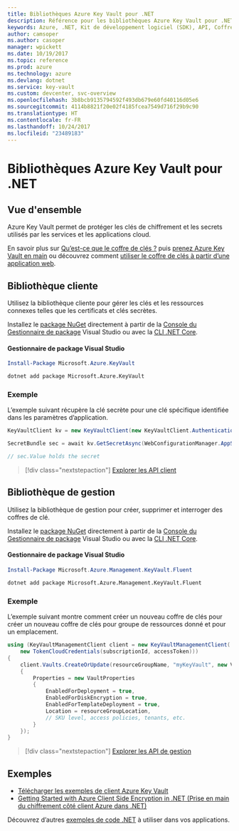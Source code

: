```yaml
---
title: Bibliothèques Azure Key Vault pour .NET
description: Référence pour les bibliothèques Azure Key Vault pour .NET
keywords: Azure, .NET, Kit de développement logiciel (SDK), API, Coffre de clés
author: camsoper
ms.author: casoper
manager: wpickett
ms.date: 10/19/2017
ms.topic: reference
ms.prod: azure
ms.technology: azure
ms.devlang: dotnet
ms.service: key-vault
ms.custom: devcenter, svc-overview
ms.openlocfilehash: 3b8bcb9135794592f493db679e60fd40116d05e6
ms.sourcegitcommit: 4114b8821f20e02f4185fcea7549d716f29b9c90
ms.translationtype: HT
ms.contentlocale: fr-FR
ms.lasthandoff: 10/24/2017
ms.locfileid: "23489183"
---
```

# <a name="azure-key-vault-libraries-for-net"></a>Bibliothèques Azure Key Vault pour .NET

## <a name="overview"></a>Vue d'ensemble

Azure Key Vault permet de protéger les clés de chiffrement et les secrets utilisés par les services et les applications cloud.

En savoir plus sur [Qu’est-ce que le coffre de clés ?](/azure/key-vault/key-vault-whatis) puis [prenez Azure Key Vault en main](/azure/key-vault/key-vault-get-started) ou découvrez comment [utiliser le coffre de clés à partir d’une application web](/azure/key-vault/key-vault-use-from-web-application).

## <a name="client-library"></a>Bibliothèque cliente

Utilisez la bibliothèque cliente pour gérer les clés et les ressources connexes telles que les certificats et clés secrètes.

Installez le [package NuGet](https://www.nuget.org/packages/Microsoft.Azure.KeyVault) directement à partir de la [Console du Gestionnaire de package][PackageManager] Visual Studio ou avec la [CLI .NET Core][DotNetCLI].

#### <a name="visual-studio-package-manager"></a>Gestionnaire de package Visual Studio

```powershell
Install-Package Microsoft.Azure.KeyVault
```

```bash
dotnet add package Microsoft.Azure.KeyVault
```

### <a name="example"></a>Exemple

L’exemple suivant récupère la clé secrète pour une clé spécifique identifiée dans les paramètres d’application.

```csharp
KeyVaultClient kv = new KeyVaultClient(new KeyVaultClient.AuthenticationCallback(securityToken));

SecretBundle sec = await kv.GetSecretAsync(WebConfigurationManager.AppSettings["SecretUri"]);

// sec.Value holds the secret
```

> [!div class="nextstepaction"]
> [Explorer les API client](/dotnet/api/overview/azure/keyvault/client)

## <a name="management-library"></a>Bibliothèque de gestion

Utilisez la bibliothèque de gestion pour créer, supprimer et interroger des coffres de clé.

Installez le [package NuGet](https://www.nuget.org/packages/Microsoft.Azure.Management.KeyVault.Fluent) directement à partir de la [Console du Gestionnaire de package][PackageManager] Visual Studio ou avec la [CLI .NET Core][DotNetCLI].

#### <a name="visual-studio-package-manager"></a>Gestionnaire de package Visual Studio

```powershell
Install-Package Microsoft.Azure.Management.KeyVault.Fluent
```

```bash
dotnet add package Microsoft.Azure.Management.KeyVault.Fluent
```

### <a name="example"></a>Exemple

L’exemple suivant montre comment créer un nouveau coffre de clés pour créer un nouveau coffre de clés pour groupe de ressources donné et pour un emplacement.

```csharp
using (KeyVaultManagementClient client = new KeyVaultManagementClient(
    new TokenCloudCredentials(subscriptionId, accessToken)))
{
    client.Vaults.CreateOrUpdate(resourceGroupName, "myKeyVault", new VaultCreateOrUpdateParameters
    {
        Properties = new VaultProperties
        {
            EnabledForDeployment = true,
            EnabledForDiskEncryption = true,
            EnabledForTemplateDeployment = true,
            Location = resourceGroupLocation,
            // SKU level, access policies, tenants, etc.
        }
    });
}
```

> [!div class="nextstepaction"]
> [Explorer les API de gestion](/dotnet/api/overview/azure/keyvault/management)

## <a name="samples"></a>Exemples

* [Télécharger les exemples de client Azure Key Vault](https://www.microsoft.com/download/details.aspx?id=45343)
* [Getting Started with Azure Client Side Encryption in .NET (Prise en main du chiffrement côté client Azure dans .NET)](https://azure.microsoft.com/resources/samples/storage-dotnet-client-side-encryption/)


Découvrez d’autres [exemples de code .NET](https://azure.microsoft.com/resources/samples/?platform=dotnet) à utiliser dans vos applications.

[PackageManager]: https://docs.microsoft.com/nuget/tools/package-manager-console
[DotNetCLI]: https://docs.microsoft.com/dotnet/core/tools/dotnet-add-package
